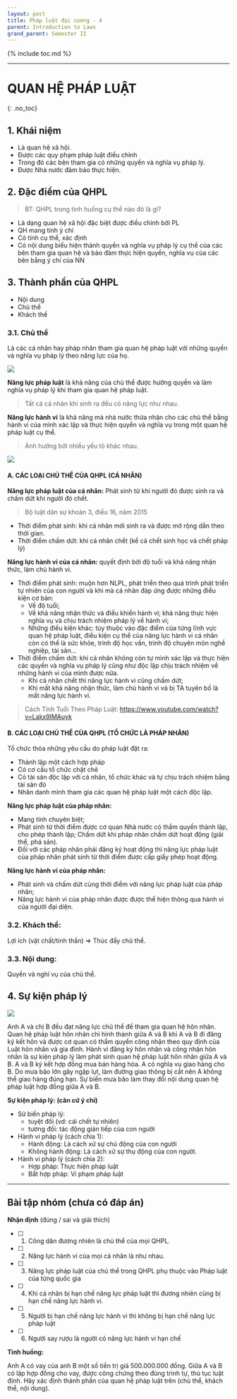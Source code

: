 ```yaml
---
layout: post
title: Pháp luật đại cương - 4
parent: Introduction to Laws
grand_parent: Semester II
---
```


{% include toc.md %}

---

# QUAN HỆ PHÁP LUẬT
{: .no_toc}

## 1. Khái niệm

- Là quan hệ xã hội. 
- Được các quy phạm pháp luật điều chỉnh
- Trong đó các bên tham gia có những quyền và nghĩa vụ pháp lý.
- Được Nhà nước đảm bảo thực hiện.

## 2. Đặc điểm của QHPL

> BT: QHPL trong tình huống cụ thể nào đó là gì?

- Là dạng quan hệ xã hội đặc biệt được điều chỉnh bởi PL
- QH mang tính ý chí
- Có tính cụ thể, xác định
- Có nội dung biểu hiện thành quyền và nghĩa vụ pháp lý cụ thể của các bên tham gia quan hệ và bảo đảm thực hiện quyền, nghĩa vụ của các bên bằng ý chí của NN

## 3. Thành phần của QHPL

- Nội dung
- Chủ thể
- Khách thể

### 3.1. Chủ thể

Là các cá nhân hay pháp nhân tham gia quan hệ pháp luật với những quyền và nghĩa vụ pháp lý theo năng lực của họ.

![](https://i.imgur.com/dTQpQmi.png)

**Năng lực pháp luật** là khả năng của chủ thể được hưởng quyền và làm nghĩa vụ pháp lý khi tham gia quan hệ pháp luật.

> Tất cả cá nhân khi sinh ra đều có năng lực như nhau.

**Năng lực hành vi** là khả năng mà nhà nước thừa nhận cho các chủ thể bằng hành vi của mình xác lập và thực hiện quyền và nghĩa vụ trong một quan hệ pháp luật cụ thể.

> Ảnh hưởng bởi nhiều yếu tô khác nhau.

![](https://i.imgur.com/LZLu1T6.png)

#### **A. CÁC LOẠI CHỦ THỂ CỦA QHPL (CÁ NHÂN)**

**Năng lực pháp luật của cá nhân:** Phát sinh từ khi người đó được sinh ra và chấm dứt khi người đó chết. 

> Bộ luật dân sự khoản 3, điều 16, năm 2015

- Thời điểm phát sinh: khi cá nhân mới sinh ra và được mở rộng dần theo thời gian. 
- Thời điểm chấm dứt: khi cá nhân chết (kể cả chết sinh học và chết pháp lý) 

**Năng lực hành vi của cá nhân:** quyết định bởi độ tuổi và khả năng nhận thức, làm chủ hành vi.

- Thời điểm phát sinh: muộn hơn NLPL, phát triển theo quá trình phát triển tự nhiên của con người và khi mà cá nhân đáp ứng được những điều kiện cơ bản:
    + Về độ tuổi;
    + Về khả năng nhận thức và điều khiển hành vi; khả năng thực hiện nghĩa vụ và chịu trách nhiệm pháp lý về hành vi;
    + Những điều kiện khác: tùy thuộc vào đặc điểm của từng lĩnh vực quan hệ pháp luật, điều kiện cụ thể của năng lực hành vi cá nhân còn có thể là sức khỏe, trình độ học vấn, trình độ chuyên môn nghề nghiệp, tài sản...
- Thời điểm chấm dứt: khi cá nhân không còn tự mình xác lập và thực hiện các quyền và nghĩa vụ pháp lý cũng như độc lập chịu trách nhiệm về những hành vi của mình được nữa.
    + Khi cá nhân chết thì năng lực hành vi cũng chấm dứt;
    + Khi mất khả năng nhận thức, làm chủ hành vi và bị TA tuyên bố là mất năng lực hành vi.

> Cách Tính Tuổi Theo Pháp Luật:
> https://www.youtube.com/watch?v=Lakx9IMAuyk

#### **B. CÁC LOẠI CHỦ THỂ CỦA QHPL (TỔ CHỨC LÀ PHÁP NHÂN)**

Tổ chức thỏa những yêu cầu do pháp luật đặt ra: 

- Thành lập một cách hợp pháp 
- Có cơ cấu tổ chức chặt chẽ
- Có tài sản độc lập với cá nhân, tổ chức khác và tự chịu trách nhiệm bằng tài sản đó
- Nhân danh mình tham gia các quan hệ pháp luật một cách độc lập.

**Năng lực pháp luật của pháp nhân:**

- Mang tính chuyên biệt; 
- Phát sinh từ thời điểm được cơ quan Nhà nước có thẩm quyền thành lập, cho phép thành lập; Chấm dứt khi pháp nhân chấm dứt hoạt động (giải thể, phá sản).
- Đối với các pháp nhân phải đăng ký hoạt động thì năng lực pháp luật của pháp nhân phát sinh từ thời điểm được cấp giấy phép hoạt động.

**Năng lực hành vi của pháp nhân:**

- Phát sinh và chấm dứt cùng thời điểm với năng lực pháp luật của pháp nhân;
- Năng lực hành vi của pháp nhân được được thể hiện thông qua hành vi của người đại diện.

### 3.2. Khách thể:

Lợi ích (vật chất/tinh thần) => Thúc đẩy chủ thể.

### 3.3. Nội dung:

Quyền và nghĩ vụ của chủ thể.

## 4. Sự kiện pháp lý

![](https://i.imgur.com/AbtktzA.png)

Anh A và chị B đều đạt năng lực chủ thể để tham gia quan hệ hôn nhân. Quan hệ pháp luật hôn nhân chỉ hình thành giữa A và B khi A và B đi đăng ký kết hôn và được cơ quan có thẩm quyền công nhận theo quy định của Luật hôn nhân và gia đình. Hành vi đăng ký hôn nhân và công nhận hôn nhân là sự kiện pháp lý làm phát sinh quan hệ pháp luật hôn nhân giữa A và B.
A và B ký kết hợp đồng mua bán hàng hóa. A có nghĩa vụ giao hàng cho B. Do mưa bão lớn gây ngập lụt, làm đường giao thông bị cắt nên A không thể giao hàng đúng hạn. Sự biến mưa bão làm thay đổi nội dung quan hệ pháp luật hợp đồng giữa A và B. 

**Sự kiện pháp lý: (căn cứ ý chí)**

* Sử biến pháp lý:
    * tuyệt đối (vd: cái chết tự nhiên)
    * tương đối: tác động gián tiếp của con người
* Hành vi pháp lý (cách chia 1):
    * Hành động: Là cách xử sự chủ động của con người
    * Không hành động: Là cách xử sự thụ động của con người.
* Hành vi pháp lý (cách chia 2):
    * Hợp pháp: Thực hiện pháp luật
    * Bất hợp pháp: Vi phạm pháp luật

---

## Bài tập nhóm (chưa có đáp án)

**Nhận định** (đúng / sai và giải thích)

- [ ] 1. Công dân đương nhiên là chủ thể của mọi QHPL.
- [ ] 2. Năng lực hành vi của mọi cá nhân là như nhau.
- [ ] 3. Năng lực pháp luật của chủ thể trong QHPL phụ thuộc vào Pháp luật của từng quốc gia
- [ ] 4. Khi cá nhân bị hạn chế năng lực pháp luật thì đương nhiên cũng bị hạn chế năng lực hành vi.
- [ ] 5. Người bị hạn chế năng lực hành vi thì không bị hạn chế năng lực pháp luật
- [ ] 6. Người say rượu là người có năng lực hành vi hạn chế

**Tình huống:**

Anh A có vay của anh B một số tiền trị giá 500.000.000 đồng. Giữa A và B có lập hợp đồng cho vay, được công chứng theo đúng trình tự, thủ tục luật định. Hãy xác định thành phần của quan hệ pháp luật trên (chủ thể, khách thể, nội dung).